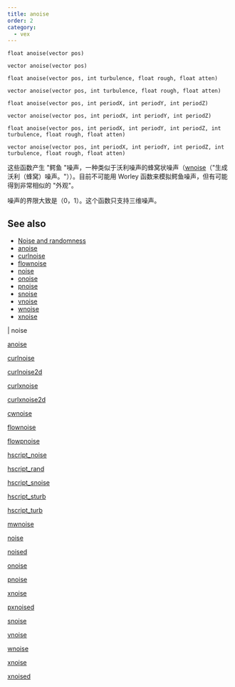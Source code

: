 ```yaml
---
title: anoise
order: 2
category:
  - vex
---
```


`float anoise(vector pos)`

`vector anoise(vector pos)`

`float anoise(vector pos, int turbulence, float rough, float atten)`

`vector anoise(vector pos, int turbulence, float rough, float atten)`

`float anoise(vector pos, int periodX, int periodY, int periodZ)`

`vector anoise(vector pos, int periodX, int periodY, int periodZ)`

`float anoise(vector pos, int periodX, int periodY, int periodZ, int turbulence, float rough, float atten)`

`vector anoise(vector pos, int periodX, int periodY, int periodZ, int turbulence, float rough, float atten)`

这些函数产生 "鳄鱼 "噪声，一种类似于沃利噪声的蜂窝状噪声（[wnoise](wnoise.html)（"生成沃利（蜂窝）噪声。"））。目前不可能用 Worley 函数来模拟鳄鱼噪声，但有可能得到非常相似的 "外观"。

噪声的界限大致是（0，1）。这个函数只支持三维噪声。

## See also

- [Noise and randomness](../random.html)
- [anoise](anoise.html)
- [curlnoise](curlnoise.html)
- [flownoise](flownoise.html)
- [noise](noise.html)
- [onoise](onoise.html)
- [pnoise](pnoise.html)
- [snoise](snoise.html)
- [vnoise](vnoise.html)
- [wnoise](wnoise.html)
- [xnoise](xnoise.html)

|
noise

[anoise](anoise.html)

[curlnoise](curlnoise.html)

[curlnoise2d](curlnoise2d.html)

[curlxnoise](curlxnoise.html)

[curlxnoise2d](curlxnoise2d.html)

[cwnoise](cwnoise.html)

[flownoise](flownoise.html)

[flowpnoise](flowpnoise.html)

[hscript_noise](hscript_noise.html)

[hscript_rand](hscript_rand.html)

[hscript_snoise](hscript_snoise.html)

[hscript_sturb](hscript_sturb.html)

[hscript_turb](hscript_turb.html)

[mwnoise](mwnoise.html)

[noise](noise.html)

[noised](noised.html)

[onoise](onoise.html)

[pnoise](pnoise.html)

[xnoise](pxnoise.html)

[pxnoised](pxnoised.html)

[snoise](snoise.html)

[vnoise](vnoise.html)

[wnoise](wnoise.html)

[xnoise](xnoise.html)

[xnoised](xnoised.html)
